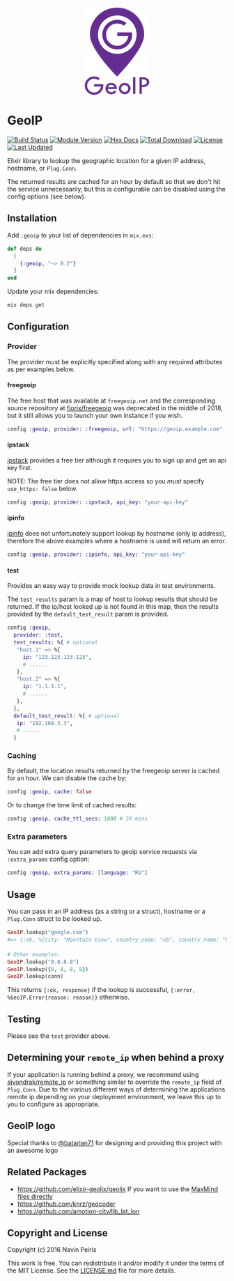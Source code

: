 <p align="center"><img src="assets/verticalversion.png" alt="geoip" height="200px"></p>

# GeoIP

[![Build Status](https://travis-ci.org/navinpeiris/geoip.svg?branch=master)](https://travis-ci.org/navinpeiris/geoip)
[![Module Version](https://img.shields.io/hexpm/v/geoip.svg)](https://hex.pm/packages/geoip)
[![Hex Docs](https://img.shields.io/badge/hex-docs-lightgreen.svg)](https://hexdocs.pm/geoip/)
[![Total Download](https://img.shields.io/hexpm/dt/geoip.svg)](https://hex.pm/packages/geoip)
[![License](https://img.shields.io/hexpm/l/geoip.svg)](https://github.com/navinpeiris/geoip/blob/master/LICENSE.md)
[![Last Updated](https://img.shields.io/github/last-commit/navinpeiris/geoip.svg)](https://github.com/navinpeiris/geoip/commits/master)

Elixir library to lookup the geographic location for a given IP address, hostname, or `Plug.Conn`.

The returned results are cached for an hour by default so that we don't hit the service unnecessarily, but this is configurable can be disabled using the config options (see below).

## Installation

Add `:geoip` to your list of dependencies in `mix.exs`:

```elixir
def deps do
  [
    {:geoip, "~> 0.2"}
  ]
end
```

Update your mix dependencies:

```elixir
mix deps.get
```

## Configuration

### Provider

The provider must be explicitly specified along with any required attributes as per examples below.

#### freegeoip

The free host that was available at `freegeoip.net` and the corresponding source repository at
[fiorix/freegeoip](https://github.com/fiorix/freegeoip) was deprecated in the middle of 2018, but
it still allows you to launch your own instance if you wish.

```elixir
config :geoip, provider: :freegeoip, url: "https://geoip.example.com"
```

#### ipstack

[ipstack](ipstack.com) provides a free tier although it requires you to sign up and get an api key first.

NOTE: The free tier does not allow https access so you _must_ specify `use_https: false` below.

```elixir
config :geoip, provider: :ipstack, api_key: "your-api-key"
```

#### ipinfo

[ipinfo](ipinfo.io) does not unfortunately support lookup by hostname (only ip address), therefore the above examples where a hostname is used will return an error.

```elixir
config :geoip, provider: :ipinfo, api_key: "your-api-key"
```

#### test

Provides an easy way to provide mock lookup data in test environments.

The `test_results` param is a map of host to lookup results that should be returned. If the ip/host looked up is not found in this map, then the results provided by the `default_test_result` param is provided.

```elixir
config :geoip,
  provider: :test,
  test_results: %{ # optional
   "host.1" => %{
     ip: "123.123.123.123",
     # ......
   },
   "host.2" => %{
     ip: "1.1.1.1",
     # ......
   },
  },
  default_test_result: %{ # optional
   ip: "192.168.3.3",
   # ......
  }
```

### Caching

By default, the location results returned by the freegeoip server is cached for an hour. We can disable the cache by:

```elixir
config :geoip, cache: false
```

Or to change the time limit of cached results:

```elixir
config :geoip, cache_ttl_secs: 1800 # 30 mins
```

### Extra parameters

You can add extra query parameters to geoip service requests via `:extra_params` config option:

```elixir
config :geoip, extra_params: [language: "RU"]
```

## Usage

You can pass in an IP address (as a string or a struct), hostname or a `Plug.Conn` struct to be looked up.

```elixir
GeoIP.lookup("google.com")
#=> {:ok, %{city: "Mountain View", country_code: "US", country_name: "United States", ip: "172.217.4.78", latitude: 37.4192, longitude: -122.0574, metro_code: 807, region_code: "CA", region_name: "California", time_zone: "America/Los_Angeles", zip_code: "94043"}}

# Other examples:
GeoIP.lookup("8.8.8.8")
GeoIP.lookup({8, 8, 8, 8})
GeoIP.lookup(conn)
```

This returns `{:ok, response}` if the lookup is successful, `{:error, %GeoIP.Error{reason: reason}}` otherwise.

## Testing

Please see the `test` provider above.

## Determining your `remote_ip` when behind a proxy

If your application is running behind a proxy, we recommend using [ajvondrak/remote_ip](https://github.com/ajvondrak/remote_ip) or something similar to override the `remote_ip` field of `Plug.Conn`. Due to the various different ways of determining the applications remote ip depending on your deployment environment, we leave this up to you to configure as appropriate.

## GeoIP logo

Special thanks to [@batarian71](https://github.com/batarian71) for designing and providing this project with an awesome logo

## Related Packages

* https://github.com/elixir-geolix/geolix If you want to use the [MaxMind files directly](https://github.com/navinpeiris/geoip/issues/1)
* https://github.com/knrz/geocoder
* https://github.com/amotion-city/lib_lat_lon

## Copyright and License

Copyright (c) 2016 Navin Peiris

This work is free. You can redistribute it and/or modify it under the
terms of the MIT License. See the [LICENSE.md](./LICENSE.md) file for more details.

